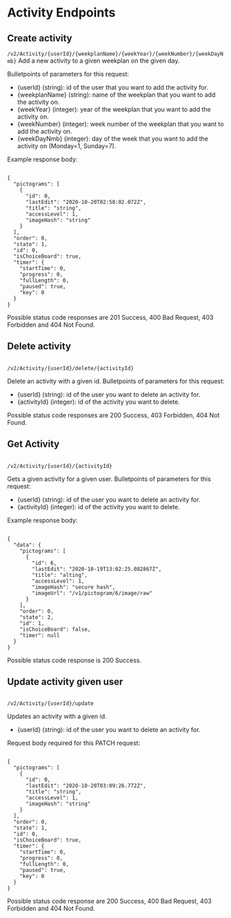 # Activity Endpoints

## Create activity

````/v2/Activity/{userId}/{weekplanName}/{weekYear}/{weekNumber}/{weekDayNmb}```` Add a new activity to a given weekplan on the given day.

Bulletpoints of parameters for this request:
* {userId} (string): 
id of the user that you want to add the activity for.
* {weekplanName} (string): name of the weekplan that you want to add the activity on.
* {weekYear} (integer): year of the weekplan that you want to add the activity on.
* {weekNumber} (integer): week number of the weekplan that you want to add the activity on.
* {weekDayNmb} (integer): day of the week that you want to add the activity on (Monday=1, Sunday=7).

Example response body:
```` 

{
  "pictograms": [
    {
      "id": 0,
      "lastEdit": "2020-10-20T02:58:02.072Z",
      "title": "string",
      "accessLevel": 1,
      "imageHash": "string"
    }
  ],
  "order": 0,
  "state": 1,
  "id": 0,
  "isChoiceBoard": true,
  "timer": {
    "startTime": 0,
    "progress": 0,
    "fullLength": 0,
    "paused": true,
    "key": 0
  }
}

````

Possible status code responses are 201 Success, 400 Bad Request, 403 Forbidden and 404 Not Found.

## Delete activity

````

/v2/Activity/{userId}/delete/{activityId}

````

Delete an activity with a given id.
Bulletpoints of parameters for this request:
* {userId} (string): id of the user you want to delete an activity for.
* {activityId} (integer): id of the activity you want to delete.

Possible status code responses are 200 Success, 403 Forbidden, 404 Not Found.

## Get Activity 

````

/v2/Activity/{userId}/{activityId}

````
Gets a given activity for a given user.
Bulletpoints of parameters for this request:
* {userId} (string): id of the user you want to delete an activity for.
* {activityId} (integer): id of the activity you want to delete.

Example response body:
````

{
  "data": {
    "pictograms": [
      {
        "id": 6,
        "lastEdit": "2020-10-19T13:02:25.082867Z",
        "title": "alting",
        "accessLevel": 1,
        "imageHash": "secure hash",
        "imageUrl": "/v1/pictogram/6/image/raw"
      }
    ],
    "order": 0,
    "state": 2,
    "id": 1,
    "isChoiceBoard": false,
    "timer": null
  }
}

````

Possible status code response is 200 Success.

## Update activity given user

```` 

/v2/Activity/{userId}/update 

```` 
Updates an activity with a given id.
* {userId} (string): id of the user you want to delete an activity for.

Request body required for this PATCH request:
```` 

{
  "pictograms": [
    {
      "id": 0,
      "lastEdit": "2020-10-20T03:09:26.772Z",
      "title": "string",
      "accessLevel": 1,
      "imageHash": "string"
    }
  ],
  "order": 0,
  "state": 1,
  "id": 0,
  "isChoiceBoard": true,
  "timer": {
    "startTime": 0,
    "progress": 0,
    "fullLength": 0,
    "paused": true,
    "key": 0
  }
}

````
Possible status code response are 200 Success, 400 Bad Request, 403 Forbidden and 404 Not Found.